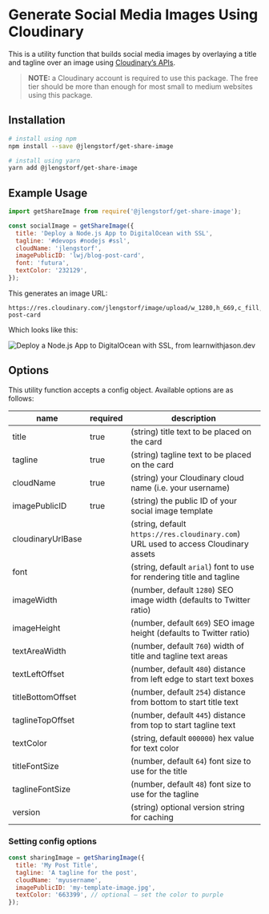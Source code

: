 # Generate Social Media Images Using Cloudinary

This is a utility function that builds social media images by overlaying a title and tagline over an image using [Cloudinary’s APIs](https://cloudinary.com/documentation/image_transformations#adding_text_captions).

> **NOTE:** a Cloudinary account is required to use this package. The free tier should be more than enough for most small to medium websites using this package.

## Installation

```bash
# install using npm
npm install --save @jlengstorf/get-share-image

# install using yarn
yarn add @jlengstorf/get-share-image
```

## Example Usage

```js
import getShareImage from require('@jlengstorf/get-share-image');

const socialImage = getShareImage({
  title: 'Deploy a Node.js App to DigitalOcean with SSL',
  tagline: '#devops #nodejs #ssl',
  cloudName: 'jlengstorf',
  imagePublicID: 'lwj/blog-post-card',
  font: 'futura',
  textColor: '232129',
});
```

This generates an image URL:

```text
https://res.cloudinary.com/jlengstorf/image/upload/w_1280,h_669,c_fill,q_auto,f_auto/w_760,c_fit,co_rgb:232129,g_south_west,x_480,y_254,l_text:futura_64:Deploy%20a%20Node.js%20App%20to%20DigitalOcean%20with%20SSL/w_760,c_fit,co_rgb:232129,g_north_west,x_480,y_445,l_text:futura_48:%23devops%20%23nodejs%20%23ssl/lwj/blog-post-card
```

Which looks like this:

![Deploy a Node.js App to DigitalOcean with SSL, from learnwithjason.dev](https://res.cloudinary.com/jlengstorf/image/upload/w_1280,h_669,c_fill,q_auto,f_auto/w_760,c_fit,co_rgb:232129,g_south_west,x_480,y_254,l_text:futura_64:Deploy%20a%20Node.js%20App%20to%20DigitalOcean%20with%20SSL/w_760,c_fit,co_rgb:232129,g_north_west,x_480,y_445,l_text:futura_48:%23devops%20%23nodejs%20%23ssl/lwj/blog-post-card)

## Options

This utility function accepts a config object. Available options are as follows:

| name              | required | description                                                                         |
| ----------------- | -------- | ----------------------------------------------------------------------------------- |
| title             | true     | (string) title text to be placed on the card                                        |
| tagline           | true     | (string) tagline text to be placed on the card                                      |
| cloudName         | true     | (string) your Cloudinary cloud name (i.e. your username)                            |
| imagePublicID     | true     | (string) the public ID of your social image template                                |
| cloudinaryUrlBase |          | (string, default `https://res.cloudinary.com`) URL used to access Cloudinary assets |
| font              |          | (string, default `arial`) font to use for rendering title and tagline               |
| imageWidth        |          | (number, default `1280`) SEO image width (defaults to Twitter ratio)                |
| imageHeight       |          | (number, default `669`) SEO image height (defaults to Twitter ratio)                |
| textAreaWidth     |          | (number, default `760`) width of title and tagline text areas                       |
| textLeftOffset    |          | (number, default `480`) distance from left edge to start text boxes                 |
| titleBottomOffset |          | (number, default `254`) distance from bottom to start title text                    |
| taglineTopOffset  |          | (number, default `445`) distance from top to start tagline text                     |
| textColor         |          | (string, default `000000`) hex value for text color                                 |
| titleFontSize     |          | (number, default `64`) font size to use for the title                               |
| taglineFontSize   |          | (number, default `48`) font size to use for the tagline                             |
| version           |          | (string) optional version string for caching                                        |

### Setting config options

```js
const sharingImage = getSharingImage({
  title: 'My Post Title',
  tagline: 'A tagline for the post',
  cloudName: 'myusername',
  imagePublicID: 'my-template-image.jpg',
  textColor: '663399', // optional — set the color to purple
});
```

